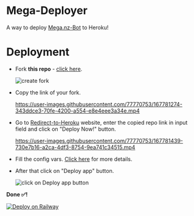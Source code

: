 # Mega-Deployer

A way to deploy [Mega.nz-Bot](https://github.com/Itz-fork/Mega.nz-Bot) to Heroku!


# Deployment

- Fork **this repo** - [click here](https://github.com/Itz-fork/X-Bin-Patch/fork).

  ![create fork](https://user-images.githubusercontent.com/77770753/167780790-ab07f59e-d5e4-4dd1-9160-72b1fddf060d.png)


- Copy the link of your fork.

  https://user-images.githubusercontent.com/77770753/167781274-343ddce3-70fe-4200-a554-e8e4eee3a34e.mp4


- Go to [Redirect-to-Heroku](https://itz-fork.github.io/Redirect-to-Heroku) website, enter the copied repo link in input field and click on "Deploy Now!" button.

  https://user-images.githubusercontent.com/77770753/167781439-730e7b16-a2ca-4df3-8754-9ea741c34515.mp4


- Fill the config vars. [Click here](https://github.com/Itz-fork/Mega.nz-Bot#config-vars-) for more details.

- After that click on "Deploy app" button.

  ![click on  Deploy app  button](https://user-images.githubusercontent.com/77770753/167781821-a9b0df9f-3e45-48b5-9104-ee033ef8421d.png)



**Done ✅!**


[![Deploy on Railway](https://railway.app/button.svg)](https://railway.app/new/template/D6ueVa?referralCode=_4oAwx)
